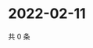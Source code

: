 # 2022-02-11

共 0 条

<!-- BEGIN WEIBO -->
<!-- 最后更新时间 Fri Feb 11 2022 06:08:47 GMT+0800 (China Standard Time) -->

<!-- END WEIBO -->
